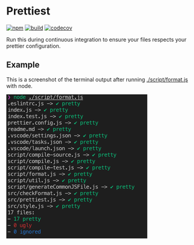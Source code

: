 # Prettiest

[![npm](https://badge.fury.io/js/%40dmail%2Fprettiest.svg)](https://badge.fury.io/js/%40dmail%2Fprettiest)
[![build](https://travis-ci.com/dmail/prettiest.svg?branch=master)](http://travis-ci.com/dmail/prettiest)
[![codecov](https://codecov.io/gh/dmail/prettiest/branch/master/graph/badge.svg)](https://codecov.io/gh/dmail/prettiest)

Run this during continuous integration to ensure your files respects your prettier configuration.

## Example

This is a screenshot of the terminal output after running [./script/format.js](./script/format.js) with node.

![terminal output screenshot](./doc/terminal-output.png)
